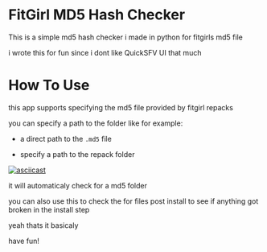 # FitGirl MD5 Hash Checker

This is a simple md5 hash checker i made in python for fitgirls md5 file

i wrote this for fun since i dont like QuickSFV UI that much

# How To Use

this app supports specifying the md5 file provided by fitgirl repacks

you can specify a path to the folder like for example:

 - a direct path to the `.md5` file

 - specify a path to the repack folder 

[![asciicast](https://asciinema.org/a/bE2OMzazXiOt89AUgqM0BeWot.svg)](https://asciinema.org/a/bE2OMzazXiOt89AUgqM0BeWot)

it will automaticaly check for a md5 folder

you can also use this to check the for files post install to see if anything got broken in the install step

yeah thats it basicaly

have fun!

